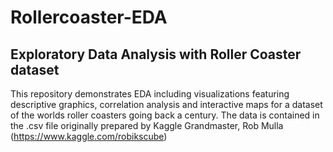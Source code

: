 # Rollercoaster-EDA <br>
## Exploratory Data Analysis with Roller Coaster dataset

This repository demonstrates EDA including visualizations featuring descriptive graphics, correlation analysis and interactive maps for a dataset of the worlds roller coasters going back a century.  The data is contained in the .csv file originally prepared by Kaggle Grandmaster, Rob Mulla (https://www.kaggle.com/robikscube)
